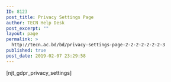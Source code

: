 ```yaml
---
ID: 8123
post_title: Privacy Settings Page
author: TECN Help Desk
post_excerpt: ""
layout: page
permalink: >
  http://tecn.ac.bd/bd/privacy-settings-page-2-2-2-2-2-2-2-3
published: true
post_date: 2019-02-07 23:29:58
---
```

[njt_gdpr_privacy_settings]